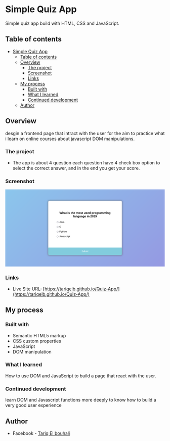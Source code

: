 # Simple Quiz App

Simple quiz app build with HTML, CSS and JavaScript.


## Table of contents

- [Simple Quiz App](#simple-quiz-app)
  - [Table of contents](#table-of-contents)
  - [Overview](#overview)
    - [The project](#the-project)
    - [Screenshot](#screenshot)
    - [Links](#links)
  - [My process](#my-process)
    - [Built with](#built-with)
    - [What I learned](#what-i-learned)
    - [Continued development](#continued-development)
  - [Author](#author)


## Overview

desgin a frontend page that intract with the user for the aim to practice what i learn on online courses about javascript DOM manipulations.

### The project

- The app is about 4 question each question have 4 check box option to select the correct answer, and in the end you get your score.


### Screenshot

![Quis App main page](./screenshot/Quiz-app_view.png)


### Links

- Live Site URL: [https://tariqelb.github.io/Quiz-App/](https://tariqelb.github.io/Quiz-App/)

## My process

### Built with

- Semantic HTML5 markup
- CSS custom properties
- JavaScript
- DOM manipulation

### What I learned

How to use DOM and JavaScript to build a page that react with the user. 

### Continued development

learn DOM and Javascript functions more deeply to know how to build a very good user experience 

## Author

- Facebook - [Tariq El bouhali](https://www.facebook.com/tariqelbouhali)

